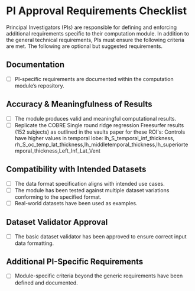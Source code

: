 # **PI Approval Requirements Checklist**  

Principal Investigators (PIs) are responsible for defining and enforcing additional requirements specific to their computation module. In addition to the general technical requirements, PIs must ensure the following criteria are met. The following are optional but suggested requirements.  

## **Documentation**  
- [ ] PI-specific requirements are documented within the computation module’s repository.  

## **Accuracy & Meaningfulness of Results**  
- [ ] The module produces valid and meaningful computational results.
- [ ] Replicate the COBRE Single round ridge regression Freesurfer results (152 subjects) as outlined in the vaults paper for these ROI's:
      Controls have higher values in temporal lobe: lh_S_temporal_inf_thickness, rh_S_oc_temp_lat_thickness,lh_middletemporal_thickness,lh_superiortemporal_thickness,Left_Inf_Lat_Vent

## **Compatibility with Intended Datasets**  
- [ ] The data format specification aligns with intended use cases.  
- [ ] The module has been tested against multiple dataset variations conforming to the specified format.  
- [ ] Real-world datasets have been used as examples.  

## **Dataset Validator Approval**  
- [ ] The basic dataset validator has been approved to ensure correct input data formatting.  

## **Additional PI-Specific Requirements**  
- [ ] Module-specific criteria beyond the generic requirements have been defined and documented.
